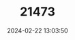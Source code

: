 ---
title: "21473"
category: "Tapirus pinchaque"
draft: false
date: 2024-02-22 13:03:50
languages:
  English: ["Andean Tapir", "Woolly Tapir", "Mountain Tapir"]
  Spanish; Castilian: ["Danta Cordillerana", "Danta de Montaña", "Danta de Páramo", "Danta Lanuda", "Danta Negra", "Gran Bestia", "Pinchaque", "Tapir Andino"]
  French: ["Tapir des Andes", "Tapir pinchaque"]
---